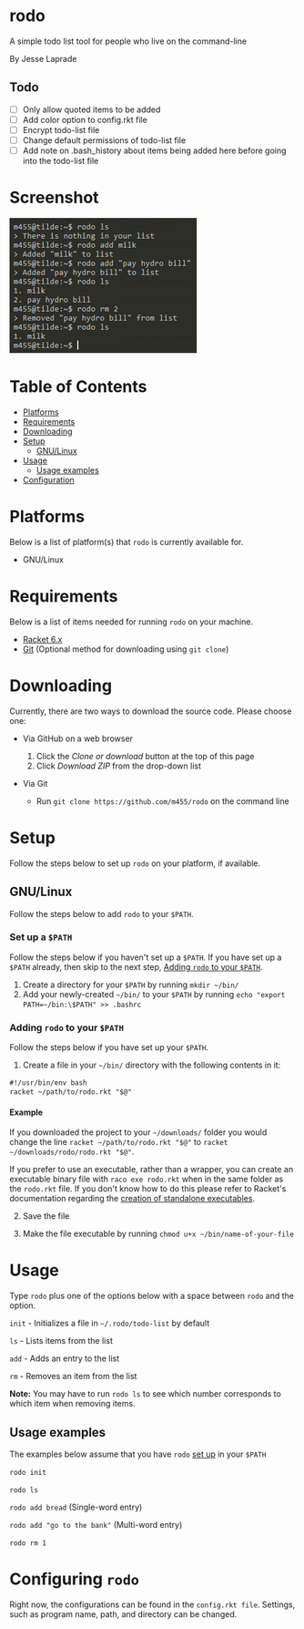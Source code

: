 # rodo

A simple todo list tool for people who live on the command-line

By Jesse Laprade

## Todo

- [ ] Only allow quoted items to be added
- [ ] Add color option to config.rkt file
- [ ] Encrypt todo-list file
- [ ] Change default permissions of todo-list file
- [ ] Add note on .bash_history about items being added here before going into the todo-list file

# Screenshot

![](screenshot.png)

# Table of Contents

* [Platforms](https://github.com/m455/rodo#platforms)
* [Requirements](https://github.com/m455/rodo#requirements)
* [Downloading](https://github.com/m455/rodo#downloading)
* [Setup](https://github.com/m455/rodo#setup)
    * [GNU/Linux](https://github.com/m455/rodo#gnulinux)
* [Usage](https://github.com/m455/rodo#usage)
    * [Usage examples](https://github.com/m455/rodo#usage-examples)
* [Configuration](https://github.com/m455/rodo#configuring-rodo)

# Platforms

Below is a list of platform(s) that `rodo` is currently available for.

* GNU/Linux

# Requirements

Below is a list of items needed for running `rodo` on your machine.

* [Racket 6.x](https://racket-lang.org/)
* [Git](https://git-scm.com/) (Optional method for downloading using `git clone`)

# Downloading

Currently, there are two ways to download the source code. Please choose one:

* Via GitHub on a web browser
    1. Click the *Clone or download* button at the top of this page
    2. Click *Download ZIP* from the drop-down list

* Via Git
    * Run `git clone https://github.com/m455/rodo` on the command line

# Setup

Follow the steps below to set up `rodo` on your platform, if available.

## GNU/Linux

Follow the steps below to add `rodo` to your `$PATH`.

### Set up a `$PATH`

Follow the steps below if you haven't set up a `$PATH`. If you have set up a `$PATH` already,
then skip to the next step, [Adding `rodo` to your `$PATH`](https://github.com/m455/rodo#adding-rodo-to-your-path).

1. Create a directory for your `$PATH` by running `mkdir ~/bin/`
2. Add your newly-created `~/bin/` to your `$PATH` by running `echo "export PATH=~/bin:\$PATH" >> .bashrc`

### Adding `rodo` to your `$PATH`

Follow the steps below if you have set up your `$PATH`.

1. Create a file in your `~/bin/` directory with the following contents in it:

```
#!/usr/bin/env bash
racket ~/path/to/rodo.rkt "$@"
```

#### Example

If you downloaded the project to your `~/downloads/` folder you would change the line
`racket ~/path/to/rodo.rkt "$@"` to `racket ~/downloads/rodo/rodo.rkt "$@"`.

If you prefer to use an executable, rather than a wrapper,
you can create an executable binary file with `raco exe rodo.rkt` when in the same
folder as the `rodo.rkt` file. If you don't know how to do this please refer to Racket's documentation
regarding the [creation of standalone executables](https://docs.racket-lang.org/raco/exe.html).

2. Save the file

3. Make the file executable by running `chmod u+x ~/bin/name-of-your-file`

# Usage

Type `rodo` plus one of the options below with a space
between `rodo` and the option.

`init` - Initializes a file in `~/.rodo/todo-list` by default

`ls` - Lists items from the list

`add` - Adds an entry to the list

`rm` - Removes an item from the list

**Note:** You may have to run `rodo ls` to see which number corresponds to which item when removing items.

## Usage examples

The examples below assume that you have `rodo` [set up](https://github.com/m455/rodo#set-up-a-path) in your `$PATH`

`rodo init`

`rodo ls`

`rodo add bread` (Single-word entry)

`rodo add "go to the bank"` (Multi-word entry)

`rodo rm 1`

# Configuring `rodo`

Right now, the configurations can be found in the `config.rkt file`. Settings, such as program name, path, and directory can be changed.

